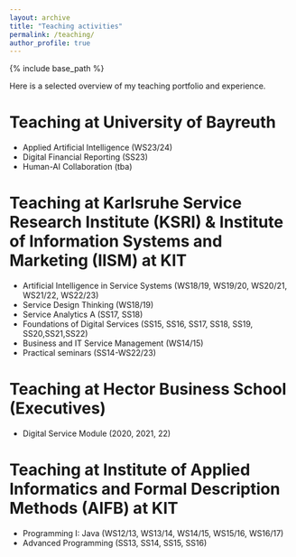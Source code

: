 ```yaml
---
layout: archive
title: "Teaching activities"
permalink: /teaching/
author_profile: true
---
```


{% include base_path %}

Here is a selected overview of my teaching portfolio and experience.

Teaching at University of Bayreuth
======
* Applied Artificial Intelligence (WS23/24)
* Digital Financial Reporting (SS23)
* Human-AI Collaboration (tba)

Teaching at Karlsruhe Service Research Institute (KSRI) & Institute of Information Systems and Marketing (IISM) at KIT
======
* Artificial Intelligence in Service Systems (WS18/19, WS19/20, WS20/21, WS21/22, WS22/23)
* Service Design Thinking (WS18/19)
* Service Analytics A (SS17, SS18)
* Foundations of Digital Services (SS15, SS16, SS17, SS18, SS19, SS20,SS21,SS22)
* Business and IT Service Management (WS14/15)
* Practical seminars (SS14-WS22/23)

Teaching at Hector Business School (Executives)
======
* Digital Service Module (2020, 2021, 22)
  
Teaching at Institute of Applied Informatics and Formal Description Methods (AIFB) at KIT
======
* Programming I: Java (WS12/13, WS13/14, WS14/15, WS15/16, WS16/17)
* Advanced Programming (SS13, SS14, SS15, SS16)
